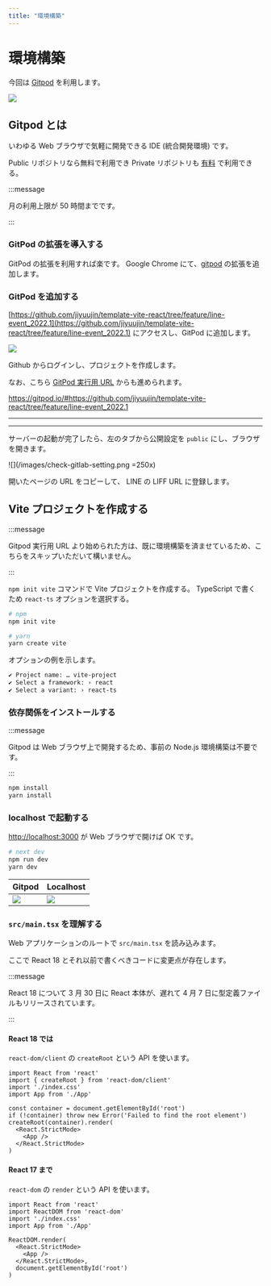 ```yaml
---
title: "環境構築"
---
```


# 環境構築

今回は [Gitpod](https://www.gitpod.io/) を利用します。

![](https://i.imgur.com/YwYpybr.jpg)

## Gitpod とは

いわゆる Web ブラウザで気軽に開発できる IDE (統合開発環境) です。

Public リポジトリなら無料で利用でき Private リポジトリも [有料](https://www.gitpod.io/pricing/) で利用できる。

:::message

月の利用上限が 50 時間までです。

:::

### GitPod の拡張を導入する

GitPod の拡張を利用すれば楽です。 Google Chrome にて、[gitpod](https://chrome.google.com/webstore/detail/gitpod-always-ready-to-co/dodmmooeoklaejobgleioelladacbeki) の拡張を追加します。

### GitPod を追加する

[https://github.com/jiyuujin/template-vite-react/tree/feature/line-event_2022.1](https://github.com/jiyuujin/template-vite-react/tree/feature/line-event_2022.1) にアクセスし、GitPod に追加します。

<!-- TODO: branch の説明をする -->

![](/images/github-liff-vote-project.png)

Github からログインし、プロジェクトを作成します。

なお、こちら [GitPod 実行用 URL](https://gitpod.io/#https://github.com/jiyuujin/template-vite-react/tree/feature/line-event_2022.1) からも進められます。

https://gitpod.io/#https://github.com/jiyuujin/template-vite-react/tree/feature/line-event_2022.1

---
<!-- TODO: サーバー閉じてしまった場合の復帰方法-->

---

サーバーの起動が完了したら、左のタブから公開設定を `public` にし、ブラウザを開きます。

![](/images/check-gitlab-setting.png =250x)

開いたページの URL をコピーして、 LINE の LIFF URL に登録します。


<!-- vite の環境構築 -->

## Vite プロジェクトを作成する

:::message

Gitpod 実行用 URL より始められた方は、既に環境構築を済ませているため、こちらをスキップいただいて構いません。

:::

`npm init vite` コマンドで Vite プロジェクトを作成する。 TypeScript で書くため `react-ts` オプションを選択する。

```bash
# npm
npm init vite

# yarn
yarn create vite
```

オプションの例を示します。

```bash
✔ Project name: … vite-project
✔ Select a framework: › react
✔ Select a variant: › react-ts
```

### 依存関係をインストールする

:::message

Gitpod は Web ブラウザ上で開発するため、事前の Node.js 環境構築は不要です。

:::

```bash
npm install
yarn install
```

### localhost で起動する

[http://localhost:3000](http://localhost:3000) が Web ブラウザで開けば OK です。

```bash
# next dev
npm run dev
yarn dev
```

<!-- Web ページが開けるようになる --->

|Gitpod|Localhost|
|:---|:---|
|![](https://i.imgur.com/rR5fo2C.jpg)|![](https://i.imgur.com/iUANZzJ.jpg)|

### `src/main.tsx` を理解する

Web アプリケーションのルートで `src/main.tsx` を読み込みます。

ここで React 18 とそれ以前で書くべきコードに変更点が存在します。

:::message

React 18 について 3 月 30 日に React 本体が、遅れて 4 月 7 日に型定義ファイルもリリースされています。

:::

#### React 18 では

`react-dom/client` の `createRoot` という API を使います。

```tsx:src/main.tsx
import React from 'react'
import { createRoot } from 'react-dom/client'
import './index.css'
import App from './App'

const container = document.getElementById('root')
if (!container) throw new Error('Failed to find the root element')
createRoot(container).render(
  <React.StrictMode>
    <App />
  </React.StrictMode>
)
```

#### React 17 まで

`react-dom` の `render` という API を使います。

```tsx:src/main.tsx
import React from 'react'
import ReactDOM from 'react-dom'
import './index.css'
import App from './App'

ReactDOM.render(
  <React.StrictMode>
    <App />
  </React.StrictMode>,
  document.getElementById('root')
)
```
